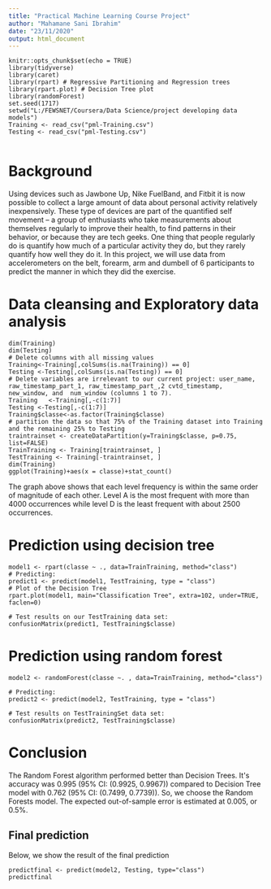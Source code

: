 ```yaml
---
title: "Practical Machine Learning Course Project"
author: "Mahamane Sani Ibrahim"
date: "23/11/2020"
output: html_document
---
```


```{r setup, include=FALSE}
knitr::opts_chunk$set(echo = TRUE)
library(tidyverse)
library(caret)
library(rpart) # Regressive Partitioning and Regression trees
library(rpart.plot) # Decision Tree plot
library(randomForest)
set.seed(1717)
setwd("L:/FEWSNET/Coursera/Data Science/project developing data models")
Training <- read_csv("pml-Training.csv")
Testing <- read_csv("pml-Testing.csv")


```
# Background
Using devices such as Jawbone Up, Nike FuelBand, and Fitbit it is now possible to collect a large amount of data about personal activity relatively inexpensively. These type of devices are part of the quantified self movement – a group of enthusiasts who take measurements about themselves regularly to improve their health, to find patterns in their behavior, or because they are tech geeks. One thing that people regularly do is quantify how much of a particular activity they do, but they rarely quantify how well they do it.
In this project, we will use data from accelerometers on the belt, forearm, arm and dumbell of 6 participants to predict the manner in which they did the exercise.

# Data cleansing and Exploratory data analysis
```{r}
dim(Training)
dim(Testing)
# Delete columns with all missing values
Training<-Training[,colSums(is.na(Training)) == 0]
Testing <-Testing[,colSums(is.na(Testing)) == 0]
# Delete variables are irrelevant to our current project: user_name, raw_timestamp_part_1, raw_timestamp_part_,2 cvtd_timestamp, new_window, and  num_window (columns 1 to 7). 
Training   <-Training[,-c(1:7)]
Testing <-Testing[,-c(1:7)]
Training$classe<-as.factor(Training$classe)
# partition the data so that 75% of the Training dataset into Training and the remaining 25% to Testing
traintrainset <- createDataPartition(y=Training$classe, p=0.75, list=FALSE)
TrainTraining <- Training[traintrainset, ] 
TestTraining <- Training[-traintrainset, ]
dim(Training)
ggplot(Training)+aes(x = classe)+stat_count()
```
The graph above shows that each level frequency is within the same order of magnitude of each other. Level A is the most frequent with more than 4000 occurrences while level D is the least frequent with about 2500 occurrences.

# Prediction using decision tree
```{r}
model1 <- rpart(classe ~ ., data=TrainTraining, method="class")
# Predicting:
predict1 <- predict(model1, TestTraining, type = "class")
# Plot of the Decision Tree
rpart.plot(model1, main="Classification Tree", extra=102, under=TRUE, faclen=0)
``` 

```{r}
# Test results on our TestTraining data set:
confusionMatrix(predict1, TestTraining$classe)
```
# Prediction using random forest
```{r}
model2 <- randomForest(classe ~. , data=TrainTraining, method="class")

# Predicting:
predict2 <- predict(model2, TestTraining, type = "class")

# Test results on TestTrainingSet data set:
confusionMatrix(predict2, TestTraining$classe)

```

# Conclusion
The Random Forest algorithm performed better than Decision Trees. It's accuracy was 0.995 (95% CI: (0.9925, 0.9967)) compared to Decision Tree model with 0.762 (95% CI: (0.7499, 0.7739)). So, we choose the Random Forests model. The expected out-of-sample error is estimated at 0.005, or 0.5%.

## Final prediction
Below, we show the result of the final prediction
```{r}
predictfinal <- predict(model2, Testing, type="class")
predictfinal
```